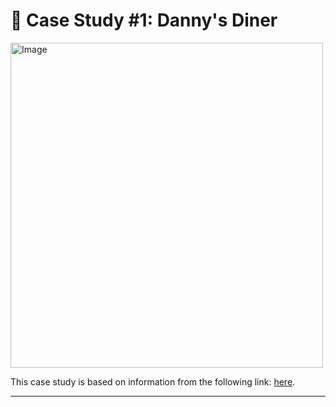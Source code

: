 # :ramen: Case Study #1: Danny's Diner
<img src="https://user-images.githubusercontent.com/81607668/127727503-9d9e7a25-93cb-4f95-8bd0-20b87cb4b459.png" alt="Image" width="500" height="520">

This case study is based on information from the following link: [here](https://8weeksqlchallenge.com/case-study-1/). 

***

